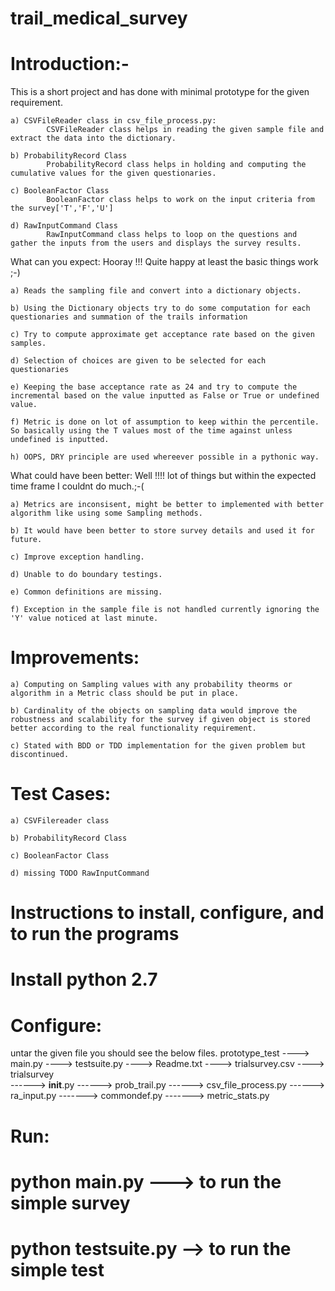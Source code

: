 # trail_medical_survey

# Introduction:-
This is a short project and has done with minimal prototype for the given requirement. 

	a) CSVFileReader class in csv_file_process.py:
			CSVFileReader class helps in reading the given sample file and extract the data into the dictionary.
			
	b) ProbabilityRecord Class
			ProbabilityRecord class helps in holding and computing the cumulative values for the given questionaries.
			
	c) BooleanFactor Class
			BooleanFactor class helps to work on the input criteria from the survey['T','F','U']
			
	d) RawInputCommand Class
			RawInputCommand class helps to loop on the questions and gather the inputs from the users and displays the survey results. 
			

What can you expect:
	Hooray !!! Quite happy at least the basic things work ;-)
	
	a) Reads the sampling file and convert into a dictionary objects.
	
	b) Using the Dictionary objects try to do some computation for each questionaries and summation of the trails information
	
	c) Try to compute approximate get acceptance rate based on the given samples.
	
	d) Selection of choices are given to be selected for each questionaries 
	
	e) Keeping the base acceptance rate as 24 and try to compute the incremental based on the value inputted as False or True or undefined value.
	
	f) Metric is done on lot of assumption to keep within the percentile. So basically using the T values most of the time against unless undefined is inputted.
	
	h) OOPS, DRY principle are used whereever possible in a pythonic way.
	
What could have been better:
       Well !!!! lot of things but within the expected time frame I couldnt do much.;-(
       
	a) Metrics are inconsisent, might be better to implemented with better algorithm like using some Sampling methods.
	
	b) It would have been better to store survey details and used it for future.
	
	c) Improve exception handling.
	
	d) Unable to do boundary testings. 
	
	e) Common definitions are missing.
	
	f) Exception in the sample file is not handled currently ignoring the 'Y' value noticed at last minute.


# Improvements:
	a) Computing on Sampling values with any probability theorms or algorithm in a Metric class should be put in place.
	
	b) Cardinality of the objects on sampling data would improve the robustness and scalability for the survey if given object is stored better according to the real functionality requirement.
	
	c) Stated with BDD or TDD implementation for the given problem but discontinued.
	

# Test Cases:
	a) CSVFilereader class
	
	b) ProbabilityRecord Class
	
	c) BooleanFactor Class
	
	d) missing TODO RawInputCommand
	


# Instructions to install, configure, and to run the programs


# Install python 2.7

# Configure:
untar the given file you should see the below files.
	prototype_test
		----> main.py
		----> testsuite.py
		----> Readme.txt
		----> trialsurvey.csv
		----> trialsurvey  
			  ------> __init__.py
			  ------> prob_trail.py
			  ------> csv_file_process.py
			  ------> ra_input.py
			 -------> commondef.py
			 -------> metric_stats.py

# Run:
#	python main.py  ---> to run the simple survey
#	python testsuite.py  --> to run the simple test


